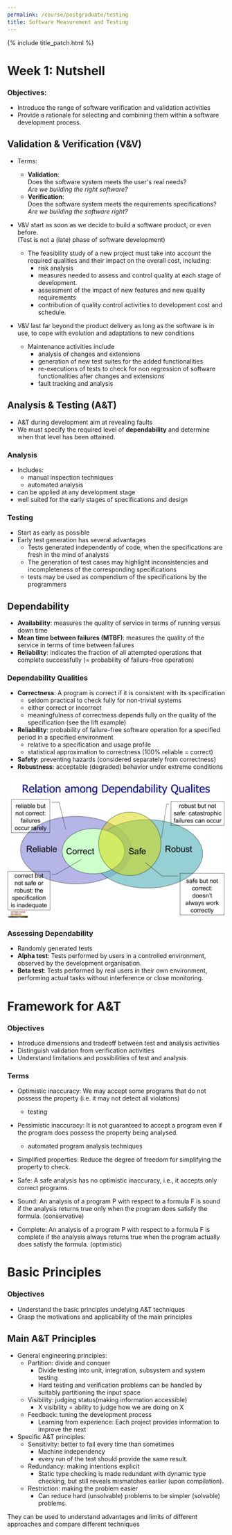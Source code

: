 ```yaml
---
permalink: /course/postgraduate/testing
title: Software Measurement and Testing
---
```


{% include title_patch.html %}

# Week 1: Nutshell

### Objectives:
- Introduce the range of software verification and validation activities
- Provide a rationale for selecting and combining them within a software development process. 
  
## Validation & Verification (V&V)
- Terms: 
    - **Validation**:  
       Does the software system meets the user's real needs?  
       *Are we building the right software?*
    - **Verification**:  
       Does the software system meets the requirements specifications?  
       *Are we building the software right?*

- V&V start as soon as we decide to build a software product, or even before.  
(Test is not a (late) phase of software development)
    - The feasibility study of a new project must take into account 
      the required qualities and their impact on the overall cost, including:
        - risk analysis
        - measures needed to assess and control quality at
        each stage of development.
        - assessment of the impact of new features and new
        quality requirements
        - contribution of quality control activities to
        development cost and schedule.

- V&V last far beyond the product delivery as long as the software is in use, 
  to cope with evolution and adaptations to new conditions
  - Maintenance activities include
    - analysis of changes and extensions
    - generation of new test suites for the added functionalities
    - re-executions of tests to check for non regression of software functionalities 
      after changes and extensions
    - fault tracking and analysis

    
## Analysis & Testing (A&T)
- A&T during development aim at revealing faults 
- We must specify the required level of **dependability** and 
  determine when that level has been attained.
### Analysis
- Includes:
    - manual inspection techniques
    - automated analysis
- can be applied at any development stage
- well suited for the early stages of specifications and design

### Testing
- Start as early as possible
- Early test generation has several advantages
    - Tests generated independently of code, when the specifications are fresh 
      in the mind of analysts
    - The generation of test cases may highlight inconsistencies and 
      incompleteness of the corresponding specifications
    - tests may be used as compendium of the specifications by the programmers
    
## Dependability
- **Availability**: measures the quality of service in terms of running versus down time
- **Mean time between failures (MTBF)**: measures the quality of the service in terms of time
  between failures
- **Reliability**: indicates the fraction of all attempted operations that complete
  successfully (= probability of failure-free operation)
  
### Dependability Qualities
- **Correctness**: A program is correct if it is consistent with its specification
    - seldom practical to check fully for non-trivial systems
    - either correct or incorrect
    - meaningfulness of correctness depends fully on the quality of the specification (see the lift example)
- **Reliability**: probability of failure-free software operation for a specified period in a specified environment
    - relative to a specification and usage profile
    - statistical approximation to correctness (100% reliable = correct)
- **Safety**: preventing hazards (considered separately from correctness)
- **Robustness**: acceptable (degraded) behavior under extreme conditions

![Relationships](/static/course/postgraduate/testing/relationships.png)

### Assessing Dependability
- Randomly generated tests
- **Alpha test**: Tests performed by users in a controlled environment, observed by the development organisation.
- **Beta test**: Tests performed by real users in their own environment, 
  performing actual tasks without interference or close monitoring.
  
# Framework for A&T
### Objectives
- Introduce dimensions and tradeoff between test and analysis activities
- Distinguish validation from verification activities
- Understand limitations and possibilities of test and analysis

### Terms
- Optimistic inaccuracy: We may accept some programs that 
  do not possess the property (i.e. it may not detect all violations)
    - testing
- Pessimistic inaccuracy: It is not guaranteed to accept a program 
  even if the program does possess the property being analysed.
    - automated program analysis techniques
- Simplified properties: Reduce the degree of freedom for simplifying the property to check.

- Safe: A safe analysis has no optimistic inaccuracy, i.e., it accepts only correct programs.
- Sound: An analysis of a program P with respect to a formula F is sound if the analysis returns
  true only when the program does satisfy the formula. (conservative)
- Complete: An analysis of a program P with respect to a formula F is complete if the
  analysis always returns true when the program actually does satisfy the formula. (optimistic)
  
# Basic Principles
### Objectives
- Understand the basic principles undelying A&T techniques
- Grasp the motivations and applicability of the main principles

## Main A&T Principles
- General engineering principles:
    - Partition: divide and conquer
        - Divide testing into unit, integration, subsystem and system testing
        - Hard testing and verification problems can be handled by suitably partitioning the input space
    - Visibility: judging status(making information accessible)
        - X visibility = ability to judge how we are doing on X
    - Feedback: tuning the development process
        - Learning from experience: Each project provides information to improve the next
- Specific A&T principles:
    - Sensitivity: better to fail every time than sometimes
        - Machine independency
        - every run of the test should provide the same result.
    - Redundancy: making intentions explicit
        - Static type checking is made redundant with dynamic type checking, 
          but still reveals mismatches earlier (upon compilation).
    - Restriction: making the problem easier
        - Can reduce hard (unsolvable) problems to be simpler (solvable) problems.

They can be used to understand advantages and limits of different approaches and compare different techniques